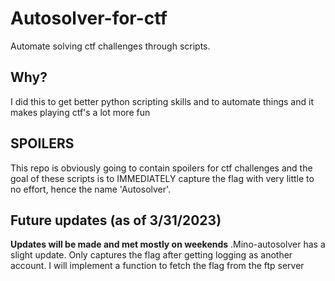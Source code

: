 # Autosolver-for-ctf
Automate solving ctf challenges through scripts.
## Why?
I did this to get better python scripting skills and to automate things and it makes playing ctf's a lot more fun
## SPOILERS
This repo is obviously going to contain spoilers for ctf challenges and the goal of these scripts is to IMMEDIATELY capture the flag with very little to no  effort, hence the name 'Autosolver'.  
## Future updates (as of 3/31/2023)
**Updates will be made and met mostly on weekends** 
  .Mino-autosolver has a slight update. Only captures the flag after getting logging as another account. I will implement a function to fetch the flag   from the ftp server
